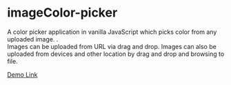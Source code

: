 # imageColor-picker
A color picker application in vanilla JavaScript which picks color from any uploaded image. .</br>Images can be uploaded from URL via drag and drop. Images can also be uploaded from devices and other location  by drag and drop and browsing to file. </br>

[Demo Link](https://image-colorpicker.netlify.app/)
